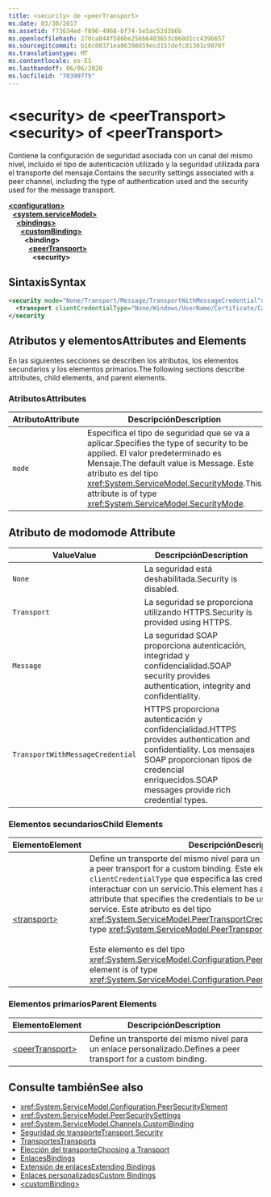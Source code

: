 ```yaml
---
title: <security> de <peerTransport>
ms.date: 03/30/2017
ms.assetid: f73634ed-f896-4968-bf74-5e5ac52d3b6b
ms.openlocfilehash: 270ca844f586be256b6483653c868d1cc4396657
ms.sourcegitcommit: b16c00371ea06398859ecd157defc81301c9070f
ms.translationtype: MT
ms.contentlocale: es-ES
ms.lasthandoff: 06/06/2020
ms.locfileid: "70399775"
---
```

# <a name="security-of-peertransport"></a><span data-ttu-id="4ab03-102">\<security> de \<peerTransport></span><span class="sxs-lookup"><span data-stu-id="4ab03-102">\<security> of \<peerTransport></span></span>
<span data-ttu-id="4ab03-103">Contiene la configuración de seguridad asociada con un canal del mismo nivel, incluido el tipo de autenticación utilizado y la seguridad utilizada para el transporte del mensaje.</span><span class="sxs-lookup"><span data-stu-id="4ab03-103">Contains the security settings associated with a peer channel, including the type of authentication used and the security used for the message transport.</span></span>  
  
[**\<configuration>**](../configuration-element.md)\
&nbsp;&nbsp;[**\<system.serviceModel>**](system-servicemodel.md)\
&nbsp;&nbsp;&nbsp;&nbsp;[**\<bindings>**](bindings.md)\
&nbsp;&nbsp;&nbsp;&nbsp;&nbsp;&nbsp;[**\<customBinding>**](custombinding.md)\
&nbsp;&nbsp;&nbsp;&nbsp;&nbsp;&nbsp;&nbsp;&nbsp;**\<binding>**\
&nbsp;&nbsp;&nbsp;&nbsp;&nbsp;&nbsp;&nbsp;&nbsp;&nbsp;&nbsp;[**\<peerTransport>**](peertransport.md)\
&nbsp;&nbsp;&nbsp;&nbsp;&nbsp;&nbsp;&nbsp;&nbsp;&nbsp;&nbsp;&nbsp;&nbsp;**\<security>**  
  
## <a name="syntax"></a><span data-ttu-id="4ab03-104">Sintaxis</span><span class="sxs-lookup"><span data-stu-id="4ab03-104">Syntax</span></span>  
  
```xml  
<security mode="None/Transport/Message/TransportWithMessageCredential">
  <transport clientCredentialType="None/Windows/UserName/Certificate/CardSpace" />
</security
```  
  
## <a name="attributes-and-elements"></a><span data-ttu-id="4ab03-105">Atributos y elementos</span><span class="sxs-lookup"><span data-stu-id="4ab03-105">Attributes and Elements</span></span>  
 <span data-ttu-id="4ab03-106">En las siguientes secciones se describen los atributos, los elementos secundarios y los elementos primarios.</span><span class="sxs-lookup"><span data-stu-id="4ab03-106">The following sections describe attributes, child elements, and parent elements.</span></span>  
  
### <a name="attributes"></a><span data-ttu-id="4ab03-107">Atributos</span><span class="sxs-lookup"><span data-stu-id="4ab03-107">Attributes</span></span>  
  
|<span data-ttu-id="4ab03-108">Atributo</span><span class="sxs-lookup"><span data-stu-id="4ab03-108">Attribute</span></span>|<span data-ttu-id="4ab03-109">Descripción</span><span class="sxs-lookup"><span data-stu-id="4ab03-109">Description</span></span>|  
|---------------|-----------------|  
|`mode`|<span data-ttu-id="4ab03-110">Especifica el tipo de seguridad que se va a aplicar.</span><span class="sxs-lookup"><span data-stu-id="4ab03-110">Specifies the type of security to be applied.</span></span> <span data-ttu-id="4ab03-111">El valor predeterminado es Mensaje.</span><span class="sxs-lookup"><span data-stu-id="4ab03-111">The default value is Message.</span></span> <span data-ttu-id="4ab03-112">Este atributo es del tipo <xref:System.ServiceModel.SecurityMode>.</span><span class="sxs-lookup"><span data-stu-id="4ab03-112">This attribute is of type <xref:System.ServiceModel.SecurityMode>.</span></span>|  
  
## <a name="mode-attribute"></a><span data-ttu-id="4ab03-113">Atributo de modo</span><span class="sxs-lookup"><span data-stu-id="4ab03-113">mode Attribute</span></span>  
  
|<span data-ttu-id="4ab03-114">Value</span><span class="sxs-lookup"><span data-stu-id="4ab03-114">Value</span></span>|<span data-ttu-id="4ab03-115">Descripción</span><span class="sxs-lookup"><span data-stu-id="4ab03-115">Description</span></span>|  
|-----------|-----------------|  
|`None`|<span data-ttu-id="4ab03-116">La seguridad está deshabilitada.</span><span class="sxs-lookup"><span data-stu-id="4ab03-116">Security is disabled.</span></span>|  
|`Transport`|<span data-ttu-id="4ab03-117">La seguridad se proporciona utilizando HTTPS.</span><span class="sxs-lookup"><span data-stu-id="4ab03-117">Security is provided using HTTPS.</span></span>|  
|`Message`|<span data-ttu-id="4ab03-118">La seguridad SOAP proporciona autenticación, integridad y confidencialidad.</span><span class="sxs-lookup"><span data-stu-id="4ab03-118">SOAP security provides authentication, integrity and confidentiality.</span></span>|  
|`TransportWithMessageCredential`|<span data-ttu-id="4ab03-119">HTTPS proporciona autenticación y confidencialidad.</span><span class="sxs-lookup"><span data-stu-id="4ab03-119">HTTPS provides authentication and confidentiality.</span></span> <span data-ttu-id="4ab03-120">Los mensajes SOAP proporcionan tipos de credencial enriquecidos.</span><span class="sxs-lookup"><span data-stu-id="4ab03-120">SOAP messages provide rich credential types.</span></span>|  
  
### <a name="child-elements"></a><span data-ttu-id="4ab03-121">Elementos secundarios</span><span class="sxs-lookup"><span data-stu-id="4ab03-121">Child Elements</span></span>  
  
|<span data-ttu-id="4ab03-122">Elemento</span><span class="sxs-lookup"><span data-stu-id="4ab03-122">Element</span></span>|<span data-ttu-id="4ab03-123">Descripción</span><span class="sxs-lookup"><span data-stu-id="4ab03-123">Description</span></span>|  
|-------------|-----------------|  
|[\<transport>](transport-of-peertransport.md)|<span data-ttu-id="4ab03-124">Define un transporte del mismo nivel para un enlace personalizado.</span><span class="sxs-lookup"><span data-stu-id="4ab03-124">Defines a peer transport for a custom binding.</span></span> <span data-ttu-id="4ab03-125">Este elemento tiene un atributo `clientCredentialType` que especifica las credenciales que se van a usar al interactuar con un servicio.</span><span class="sxs-lookup"><span data-stu-id="4ab03-125">This element has a `clientCredentialType` attribute that specifies the credentials to be used when interacting with a service.</span></span> <span data-ttu-id="4ab03-126">Este atributo es del tipo <xref:System.ServiceModel.PeerTransportCredentialType>.</span><span class="sxs-lookup"><span data-stu-id="4ab03-126">This attribute is of type <xref:System.ServiceModel.PeerTransportCredentialType>.</span></span><br /><br /> <span data-ttu-id="4ab03-127">Este elemento es del tipo <xref:System.ServiceModel.Configuration.PeerTransportSecurityElement>.</span><span class="sxs-lookup"><span data-stu-id="4ab03-127">This element is of type <xref:System.ServiceModel.Configuration.PeerTransportSecurityElement>.</span></span>|  
  
### <a name="parent-elements"></a><span data-ttu-id="4ab03-128">Elementos primarios</span><span class="sxs-lookup"><span data-stu-id="4ab03-128">Parent Elements</span></span>  
  
|<span data-ttu-id="4ab03-129">Elemento</span><span class="sxs-lookup"><span data-stu-id="4ab03-129">Element</span></span>|<span data-ttu-id="4ab03-130">Descripción</span><span class="sxs-lookup"><span data-stu-id="4ab03-130">Description</span></span>|  
|-------------|-----------------|  
|[\<peerTransport>](peertransport.md)|<span data-ttu-id="4ab03-131">Define un transporte del mismo nivel para un enlace personalizado.</span><span class="sxs-lookup"><span data-stu-id="4ab03-131">Defines a peer transport for a custom binding.</span></span>|  
  
## <a name="see-also"></a><span data-ttu-id="4ab03-132">Consulte también</span><span class="sxs-lookup"><span data-stu-id="4ab03-132">See also</span></span>

- <xref:System.ServiceModel.Configuration.PeerSecurityElement>
- <xref:System.ServiceModel.PeerSecuritySettings>
- <xref:System.ServiceModel.Channels.CustomBinding>
- [<span data-ttu-id="4ab03-133">Seguridad de transporte</span><span class="sxs-lookup"><span data-stu-id="4ab03-133">Transport Security</span></span>](../../../wcf/feature-details/transport-security.md)
- [<span data-ttu-id="4ab03-134">Transportes</span><span class="sxs-lookup"><span data-stu-id="4ab03-134">Transports</span></span>](../../../wcf/feature-details/transports.md)
- [<span data-ttu-id="4ab03-135">Elección del transporte</span><span class="sxs-lookup"><span data-stu-id="4ab03-135">Choosing a Transport</span></span>](../../../wcf/feature-details/choosing-a-transport.md)
- [<span data-ttu-id="4ab03-136">Enlaces</span><span class="sxs-lookup"><span data-stu-id="4ab03-136">Bindings</span></span>](../../../wcf/bindings.md)
- [<span data-ttu-id="4ab03-137">Extensión de enlaces</span><span class="sxs-lookup"><span data-stu-id="4ab03-137">Extending Bindings</span></span>](../../../wcf/extending/extending-bindings.md)
- [<span data-ttu-id="4ab03-138">Enlaces personalizados</span><span class="sxs-lookup"><span data-stu-id="4ab03-138">Custom Bindings</span></span>](../../../wcf/extending/custom-bindings.md)
- [\<customBinding>](custombinding.md)
